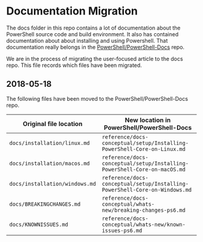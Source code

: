 # Documentation Migration

The docs folder in this repo contains a lot of documentation about the PowerShell source code and build environment.
It also has contained documentation about about installing and using Powershell.
That documentation really belongs in the [PowerShell/PowerShell-Docs](https://github.com/PowerShell/PowerShell-Docs) repo.

We are in the process of migrating the user-focused article to the docs repo.
This file records which files have been migrated.

## 2018-05-18

The following files have been moved to the PowerShell/PowerShell-Docs repo.

| Original file location         | New location in PowerShell/PowerShell-Docs                                 |
|--------------------------------|----------------------------------------------------------------------------|
| `docs/installation/linux.md`   | `reference/docs-conceptual/setup/Installing-PowerShell-Core-on-Linux.md`   |
| `docs/installation/macos.md`   | `reference/docs-conceptual/setup/Installing-PowerShell-Core-on-macOS.md`   |
| `docs/installation/windows.md` | `reference/docs-conceptual/setup/Installing-PowerShell-Core-on-Windows.md` |
| `docs/BREAKINGCHANGES.md`      | `reference/docs-conceptual/whats-new/breaking-changes-ps6.md`              |
| `docs/KNOWNISSUES.md`          | `reference/docs-conceptual/whats-new/known-issues-ps6.md`                  |
